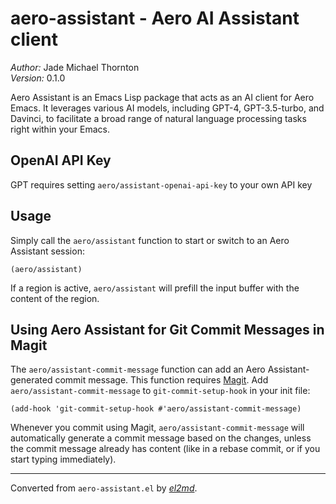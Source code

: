 # aero-assistant - Aero AI Assistant client

_Author:_ Jade Michael Thornton<br>
_Version:_ 0.1.0<br>

Aero Assistant is an Emacs Lisp package that acts as an AI client for Aero Emacs. It leverages
various AI models, including GPT-4, GPT-3.5-turbo, and Davinci, to facilitate a broad range of
natural language processing tasks right within your Emacs.

## OpenAI API Key

GPT requires setting `aero/assistant-openai-api-key` to your own API key

## Usage

Simply call the `aero/assistant` function to start or switch to an Aero Assistant session:

    (aero/assistant)

If a region is active, `aero/assistant` will prefill the input buffer with the content of the
region.

## Using Aero Assistant for Git Commit Messages in Magit

The `aero/assistant-commit-message` function can add an Aero Assistant- generated commit message.
This function requires [Magit](https://github.com/magit/magit). Add
`aero/assistant-commit-message` to `git-commit-setup-hook` in your init file:

    (add-hook 'git-commit-setup-hook #'aero/assistant-commit-message)

Whenever you commit using Magit, `aero/assistant-commit-message` will automatically generate a
commit message based on the changes, unless the commit message already has content (like in a
rebase commit, or if you start typing immediately).


---
Converted from `aero-assistant.el` by [_el2md_](https://gitlab.com/thornjad/el2md).
